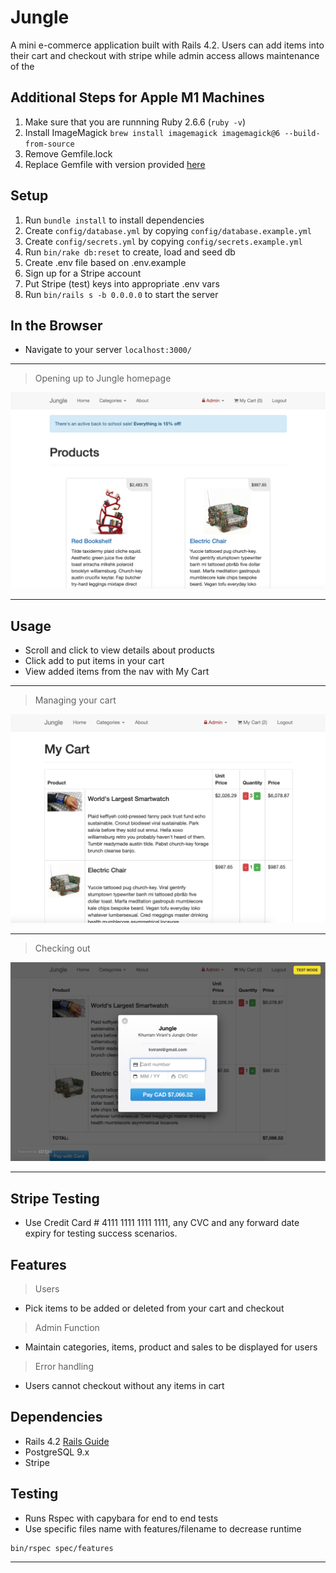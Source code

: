 # Jungle

A mini e-commerce application built with Rails 4.2. 
Users can add items into their cart and checkout with stripe while admin access allows maintenance of the

## Additional Steps for Apple M1 Machines

1. Make sure that you are runnning Ruby 2.6.6 (`ruby -v`)
1. Install ImageMagick `brew install imagemagick imagemagick@6 --build-from-source`
2. Remove Gemfile.lock
3. Replace Gemfile with version provided [here](https://gist.githubusercontent.com/FrancisBourgouin/831795ae12c4704687a0c2496d91a727/raw/ce8e2104f725f43e56650d404169c7b11c33a5c5/Gemfile)

## Setup

1. Run `bundle install` to install dependencies
2. Create `config/database.yml` by copying `config/database.example.yml`
3. Create `config/secrets.yml` by copying `config/secrets.example.yml`
4. Run `bin/rake db:reset` to create, load and seed db
5. Create .env file based on .env.example
6. Sign up for a Stripe account
7. Put Stripe (test) keys into appropriate .env vars
8. Run `bin/rails s -b 0.0.0.0` to start the server


## In the Browser
- Navigate to your server `localhost:3000/`

--------------------------------------------------
> Opening up to Jungle homepage

!["Jungle Home"](https://github.com/rewpt/jungle-rails/blob/master/app/assets/images/homepage.png?raw=true)


--------------------------------------------------

## Usage
- Scroll and click to view details about products
- Click add to put items in your cart
- View added items from the nav with My Cart
--------------------------------------------------
> Managing your cart

!["Check out my cart"](https://github.com/rewpt/jungle-rails/blob/master/app/assets/images/mycart.png?raw=true)


--------------------------------------------------
> Checking out

!["Checking out"](https://github.com/rewpt/jungle-rails/blob/master/app/assets/images/checking_out.png?raw=true)


--------------------------------------------------


## Stripe Testing
* Use Credit Card # 4111 1111 1111 1111, any CVC and any forward date expiry for testing success scenarios.

## Features
> Users
  - Pick items to be added or deleted from your cart and checkout
> Admin Function
  - Maintain categories, items, product and sales to be displayed for users
> Error handling
  - Users cannot checkout without any items in cart


## Dependencies
  
* Rails 4.2 [Rails Guide](http://guides.rubyonrails.org/v4.2/)
* PostgreSQL 9.x
* Stripe


## Testing

- Runs Rspec with capybara for end to end tests
- Use specific files name with features/filename to decrease runtime  
```sh
bin/rspec spec/features
```
--------------------------------------------------



